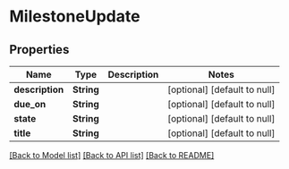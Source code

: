 # MilestoneUpdate

## Properties
Name | Type | Description | Notes
------------ | ------------- | ------------- | -------------
**description** | **String** |  | [optional] [default to null]
**due_on** | **String** |  | [optional] [default to null]
**state** | **String** |  | [optional] [default to null]
**title** | **String** |  | [optional] [default to null]

[[Back to Model list]](../README.md#documentation-for-models) [[Back to API list]](../README.md#documentation-for-api-endpoints) [[Back to README]](../README.md)


